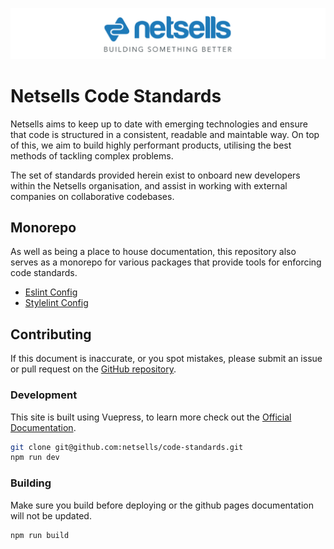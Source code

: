 ![Netsells Logo](./images/netsells-logo-with-slogan.jpg)

# Netsells Code Standards

Netsells aims to keep up to date with emerging technologies and ensure that code is structured in a consistent, readable and maintable way. On top of this, we aim to build highly performant products, utilising the best methods of tackling complex problems.

The set of standards provided herein exist to onboard new developers within the Netsells organisation, and assist in working with external companies on collaborative codebases.

## Monorepo

As well as being a place to house documentation, this repository also serves as a monorepo for various packages that provide tools for enforcing code standards.

- [Eslint Config](./packages/eslint-config)
- [Stylelint Config](./packages/stylelint-config)

## Contributing

If this document is inaccurate, or you spot mistakes, please submit an issue or pull request on the [GitHub repository](https://github.com/netsells/code-standards).

### Development

This site is built using Vuepress, to learn more check out the [Official Documentation](https://vuepress.vuejs.org/).

```bash
git clone git@github.com:netsells/code-standards.git
npm run dev
```

### Building

Make sure you build before deploying or the github pages documentation will not be updated.

```bash
npm run build
```

